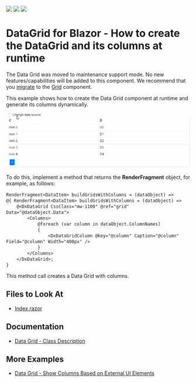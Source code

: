 <!-- default badges list -->
![](https://img.shields.io/endpoint?url=https://codecentral.devexpress.com/api/v1/VersionRange/230140164/20.2.5%2B)
[![](https://img.shields.io/badge/Open_in_DevExpress_Support_Center-FF7200?style=flat-square&logo=DevExpress&logoColor=white)](https://supportcenter.devexpress.com/ticket/details/T848300)
[![](https://img.shields.io/badge/📖_How_to_use_DevExpress_Examples-e9f6fc?style=flat-square)](https://docs.devexpress.com/GeneralInformation/403183)
<!-- default badges end -->

# DataGrid for Blazor - How to create the DataGrid and its columns at runtime

The Data Grid was moved to maintenance support mode. No new features/capabilities will be added to this component. We recommend that you [migrate](https://docs.devexpress.com/Blazor/403162/grid/migrate-from-data-grid-to-grid) to the [Grid](https://docs.devexpress.com/Blazor/403143/grid) component. 

This example shows how to create the Data Grid component at runtime and generate its columns dynamically.

![Change Grid Content at Runtime](images/datagrid-change-data-on-run.gif)

To do this, implement a method that returns the **RenderFragment<T>** object, for example, as follows:

```
RenderFragment<DataItem> buildGridsWithColumns = (dataObject) =>
@{ RenderFragment<DataItem> buildGridsWithColumns = (dataObject) =>
    @<DxDataGrid CssClass="mw-1100" @ref="grid" Data="@dataObject.Data">
        <Columns>
            @foreach (var column in dataObject.ColumnNames)
            {
                <DxDataGridColumn @key="@column" Caption="@column" Field="@column" Width="400px" />
            }
        </Columns>
    </DxDataGrid>; 
}
```

This method call creates a Data Grid with columns.

<!-- default file list -->
## Files to Look At

* [Index.razor](./CS/BlazorProject/Pages/Index.razor)
<!-- default file list end -->

## Documentation

* [Data Grid - Class Description](https://docs.devexpress.com/Blazor/DevExpress.Blazor.DxDataGrid-1)

## More Examples

* [Data Grid - Show Columns Based on External UI Elements](https://github.com/DevExpress-Examples/blazor-DxDataGrid-hide-column-based-on-certain-property)
